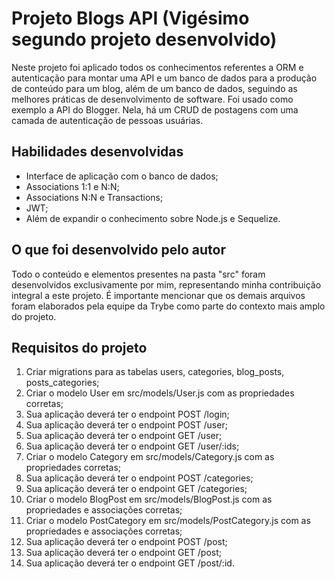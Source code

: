 # Projeto Blogs API (Vigésimo segundo projeto desenvolvido)

Neste projeto foi aplicado todos os conhecimentos referentes a ORM e autenticação para montar uma API e um banco de dados para a produção de conteúdo para um blog, além de um banco de dados, seguindo as melhores práticas de desenvolvimento de software. Foi usado como exemplo a API do Blogger. Nela, há um CRUD de postagens com uma camada de autenticação de pessoas usuárias.

## Habilidades desenvolvidas

- Interface de aplicação com o banco de dados;
- Associations 1:1 e N:N;
- Associations N:N e Transactions;
- JWT;
- Além de expandir o conhecimento sobre Node.js e Sequelize.

## O que foi desenvolvido pelo autor

Todo o conteúdo e elementos presentes na pasta "src" foram desenvolvidos exclusivamente por mim, representando minha contribuição integral a este projeto. É importante mencionar que os demais arquivos foram elaborados pela equipe da Trybe como parte do contexto mais amplo do projeto.

## Requisitos do projeto

1. Criar migrations para as tabelas users, categories, blog_posts, posts_categories;
2. Criar o modelo User em src/models/User.js com as propriedades corretas;
3. Sua aplicação deverá ter o endpoint POST /login;
4. Sua aplicação deverá ter o endpoint POST /user;
5. Sua aplicação deverá ter o endpoint GET /user;
6. Sua aplicação deverá ter o endpoint GET /user/:ids;
7. Criar o modelo Category em src/models/Category.js com as propriedades corretas;
8. Sua aplicação deverá ter o endpoint POST /categories;
9. Sua aplicação deverá ter o endpoint GET /categories;
10. Criar o modelo BlogPost em src/models/BlogPost.js com as propriedades e associações corretas;
11. Criar o modelo PostCategory em src/models/PostCategory.js com as propriedades e associações corretas;
12. Sua aplicação deverá ter o endpoint POST /post;
13. Sua aplicação deverá ter o endpoint GET /post;
14. Sua aplicação deverá ter o endpoint GET /post/:id.